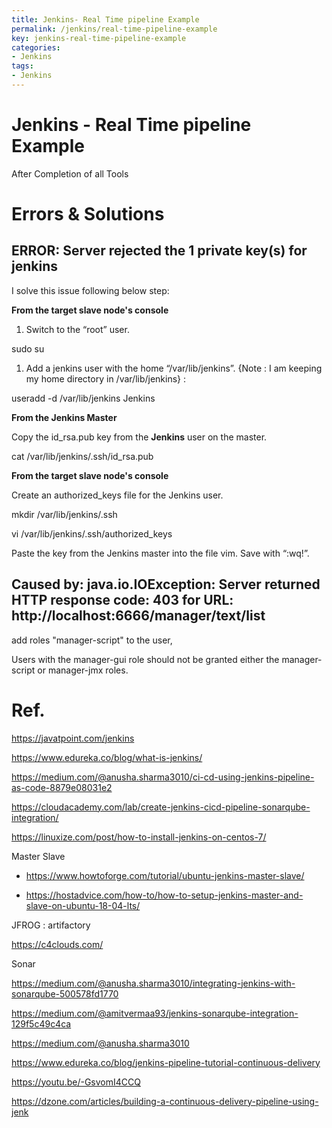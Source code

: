 ```yaml
---
title: Jenkins- Real Time pipeline Example
permalink: /jenkins/real-time-pipeline-example
key: jenkins-real-time-pipeline-example
categories:
- Jenkins
tags:
- Jenkins
---
```



Jenkins - Real Time pipeline Example
====================================
After Completion of all Tools



Errors & Solutions
==================

ERROR: Server rejected the 1 private key(s) for jenkins
-------------------------------------------------------

I solve this issue following below step:

**From the target slave node's console**

1.  Switch to the “root” user.

sudo su

1.  Add a jenkins user with the home “/var/lib/jenkins”. {Note : I am keeping my
    home directory in /var/lib/jenkins} :

useradd -d /var/lib/jenkins Jenkins

**From the Jenkins Master**

Copy the id_rsa.pub key from the **Jenkins** user on the master.

cat /var/lib/jenkins/.ssh/id_rsa.pub

**From the target slave node's console**

Create an authorized_keys file for the Jenkins user.

mkdir /var/lib/jenkins/.ssh

vi /var/lib/jenkins/.ssh/authorized_keys

Paste the key from the Jenkins master into the file vim. Save with “:wq!”.

Caused by: java.io.IOException: Server returned HTTP response code: 403 for URL: http://localhost:6666/manager/text/list
------------------------------------------------------------------------------------------------------------------------

add roles "manager-script" to the user,

Users with the manager-gui role should not be granted either the manager-script
or manager-jmx roles.

Ref.
====

<https://javatpoint.com/jenkins>

<https://www.edureka.co/blog/what-is-jenkins/>

<https://medium.com/@anusha.sharma3010/ci-cd-using-jenkins-pipeline-as-code-8879e08031e2>

<https://cloudacademy.com/lab/create-jenkins-cicd-pipeline-sonarqube-integration/>

<https://linuxize.com/post/how-to-install-jenkins-on-centos-7/>

Master Slave

-   <https://www.howtoforge.com/tutorial/ubuntu-jenkins-master-slave/>

-   <https://hostadvice.com/how-to/how-to-setup-jenkins-master-and-slave-on-ubuntu-18-04-lts/>

JFROG : artifactory

<https://c4clouds.com/>

Sonar

<https://medium.com/@anusha.sharma3010/integrating-jenkins-with-sonarqube-500578fd1770>

<https://medium.com/@amitvermaa93/jenkins-sonarqube-integration-129f5c49c4ca>

<https://medium.com/@anusha.sharma3010>

<https://www.edureka.co/blog/jenkins-pipeline-tutorial-continuous-delivery>

<https://youtu.be/-GsvomI4CCQ>

<https://dzone.com/articles/building-a-continuous-delivery-pipeline-using-jenk>

